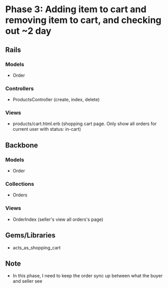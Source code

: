 # Phase 3: Adding item to cart and removing item to cart, and checking out ~2 day

## Rails
### Models
* Order

### Controllers
* ProductsController (create, index, delete)

### Views
* products/cart.html.erb (shopping cart page. Only show all orders
  for current user with status: in-cart)

## Backbone
### Models
* Order

### Collections
* Orders

### Views
* OrderIndex (seller's view all orders's page)

## Gems/Libraries
* acts_as_shopping_cart

## Note
* In this phase, I need to keep the order sync up between what the buyer
and seller see
